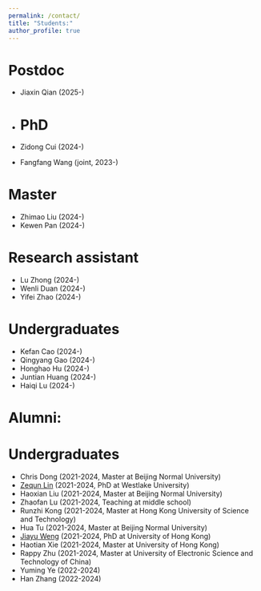 ```yaml
---
permalink: /contact/
title: "Students:"
author_profile: true
---
```

# Postdoc
* Jiaxin Qian (2025-)
  
* # PhD
* Zidong Cui (2024-)
* Fangfang Wang (joint, 2023-)

# Master
* Zhimao Liu (2024-)
* Kewen Pan (2024-)
  
# Research assistant
* Lu Zhong (2024-)
* Wenli Duan (2024-)
* Yifei Zhao (2024-)

# Undergraduates
* Kefan Cao (2024-)
* Qingyang Gao (2024-)
* Honghao Hu (2024-)
* Juntian Huang (2024-)
* Haiqi Lu (2024-)

# Alumni:

# Undergraduates
* Chris Dong (2021-2024, Master at Beijing Normal University)
* [Zequn Lin](https://linzequn17.github.io/) (2021-2024, PhD at Westlake University)
* Haoxian Liu (2021-2024, Master at Beijing Normal University)
* Zhaofan Lu (2021-2024, Teaching at middle school)
* Runzhi Kong (2021-2024, Master at Hong Kong University of Science and Technology)
* Hua Tu (2021-2024, Master at Beijing Normal University)
* [Jiayu Weng](https://scholar.google.com/citations?user=KZGlHNIAAAAJ&hl=en&oi=ao) (2021-2024, PhD at University of Hong Kong)
* Haotian Xie (2021-2024, Master at University of Hong Kong)
* Rappy Zhu (2021-2024, Master at University of Electronic Science and Technology of China)
* Yuming Ye (2022-2024)
* Han Zhang (2022-2024)
